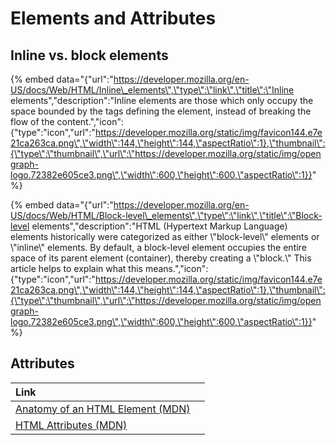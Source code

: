 # Elements and Attributes

## Inline vs. block elements

{% embed data="{\"url\":\"https://developer.mozilla.org/en-US/docs/Web/HTML/Inline\_elements\",\"type\":\"link\",\"title\":\"Inline elements\",\"description\":\"Inline elements are those which only occupy the space bounded by the tags defining the element, instead of breaking the flow of the content.\",\"icon\":{\"type\":\"icon\",\"url\":\"https://developer.mozilla.org/static/img/favicon144.e7e21ca263ca.png\",\"width\":144,\"height\":144,\"aspectRatio\":1},\"thumbnail\":{\"type\":\"thumbnail\",\"url\":\"https://developer.mozilla.org/static/img/opengraph-logo.72382e605ce3.png\",\"width\":600,\"height\":600,\"aspectRatio\":1}}" %}

{% embed data="{\"url\":\"https://developer.mozilla.org/en-US/docs/Web/HTML/Block-level\_elements\",\"type\":\"link\",\"title\":\"Block-level elements\",\"description\":\"HTML \(Hypertext Markup Language\) elements historically were categorized as either \\\"block-level\\\" elements or \\\"inline\\\" elements. By default, a block-level element occupies the entire space of its parent element \(container\), thereby creating a \\\"block.\\\" This article helps to explain what this means.\",\"icon\":{\"type\":\"icon\",\"url\":\"https://developer.mozilla.org/static/img/favicon144.e7e21ca263ca.png\",\"width\":144,\"height\":144,\"aspectRatio\":1},\"thumbnail\":{\"type\":\"thumbnail\",\"url\":\"https://developer.mozilla.org/static/img/opengraph-logo.72382e605ce3.png\",\"width\":600,\"height\":600,\"aspectRatio\":1}}" %}

## Attributes

| Link |  |
| :--- | :--- |
| [Anatomy of an HTML Element \(MDN\)](https://developer.mozilla.org/en-US/docs/Learn/HTML/Introduction_to_HTML/Getting_started#Anatomy_of_an_HTML_element) |  |
| [HTML Attributes \(MDN\)](https://developer.mozilla.org/en-US/docs/Learn/HTML/Introduction_to_HTML/Getting_started#Attributes) |  |



